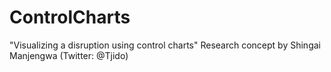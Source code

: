 # ControlCharts
"Visualizing a disruption using control charts" 
Research concept by Shingai Manjengwa (Twitter: @Tjido)
